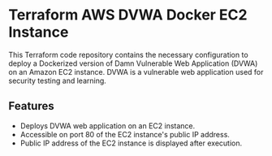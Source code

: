 <h1>Terraform AWS DVWA Docker EC2 Instance</h1>
<p>This Terraform code repository contains the necessary configuration to deploy a Dockerized version of Damn Vulnerable Web Application (DVWA) on an Amazon EC2 instance. DVWA is a vulnerable web application used for security testing and learning.</p>

<h2>Features</h2>
<p>
  <ul>
    <li>Deploys DVWA web application on an EC2 instance.</li>
<li>Accessible on port 80 of the EC2 instance's public IP address.</li>
<li>Public IP address of the EC2 instance is displayed after execution.</li>
  </p>

